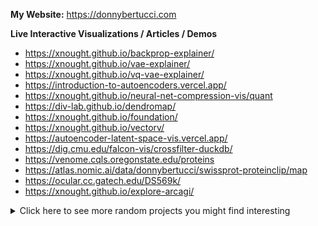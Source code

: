 **My Website:** https://donnybertucci.com

**Live Interactive Visualizations / Articles / Demos**
- https://xnought.github.io/backprop-explainer/
- https://xnought.github.io/vae-explainer/
- https://xnought.github.io/vq-vae-explainer/
- https://introduction-to-autoencoders.vercel.app/
- https://xnought.github.io/neural-net-compression-vis/quant
- https://div-lab.github.io/dendromap/
- https://xnought.github.io/foundation/
- https://xnought.github.io/vectorv/
- https://autoencoder-latent-space-vis.vercel.app/
- https://dig.cmu.edu/falcon-vis/crossfilter-duckdb/
- https://venome.cqls.oregonstate.edu/proteins
- https://atlas.nomic.ai/data/donnybertucci/swissprot-proteinclip/map
- https://ocular.cc.gatech.edu/DS569k/
- https://xnought.github.io/explore-arcagi/

<details>
  <summary>Click here to see more random projects you might find interesting</summary>

- https://github.com/xnought/rand-eca
- https://github.com/xnought/grid-assign
- https://github.com/xnought/numerical-linear-algebra
- https://github.com/xnought/dbash
- https://github.com/xnought/js-grad
- https://github.com/xnought/learn-circuits
- https://github.com/xnought/string-add
- https://github.com/xnought/protein-scatter
- https://github.com/xnought/protein-zip
- https://github.com/xnought/bitstore
- https://github.com/xnought/autoprompt
- https://github.com/xnought/fastpandas
- https://github.com/xnought/hyperloglog
- https://github.com/xnought/error-graph
- https://github.com/xnought/ClipQuery
- https://github.com/xnought/console.me
- https://github.com/xnought/evolutionarily-stable-strategies
- https://github.com/xnought/linear-regression-two-ways
- https://github.com/xnought/integral-rust
</details>

